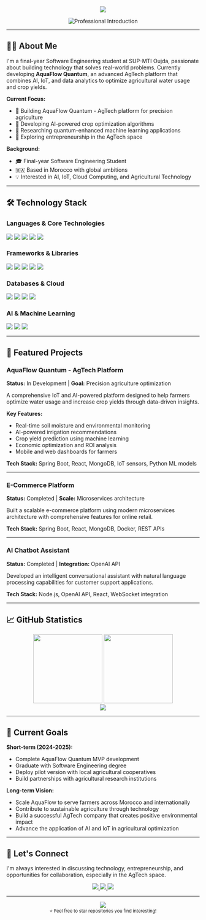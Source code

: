 <!-- Clean Professional Header -->
<div align="center">
  <img src="https://capsule-render.vercel.app/api?type=waving&color=0:2E3440,100:3B4252&height=180&section=header&text=Ilyas%20Ouerdi&fontSize=40&fontColor=ECEFF4&animation=fadeIn&fontAlignY=35&desc=Software%20Engineer%20%7C%20AgTech%20Entrepreneur&descAlignY=51&descSize=16"/>
</div>

<!-- Professional Typing Animation -->
<p align="center">
  <img src="https://readme-typing-svg.herokuapp.com?font=Source+Code+Pro&weight=400&size=22&duration=3000&pause=1000&color=88C0D0&center=true&vCenter=true&width=600&height=60&lines=Building+AquaFlow+Quantum+Platform;Software+Engineer+%7C+AI+%26+IoT+Specialist;From+Morocco+to+Global+Impact" alt="Professional Introduction"/>
</p>

---

## 👨‍💻 About Me

I'm a final-year Software Engineering student at SUP-MTI Oujda, passionate about building technology that solves real-world problems. Currently developing **AquaFlow Quantum**, an advanced AgTech platform that combines AI, IoT, and data analytics to optimize agricultural water usage and crop yields.

**Current Focus:**
- 🌱 Building AquaFlow Quantum - AgTech platform for precision agriculture
- 🤖 Developing AI-powered crop optimization algorithms  
- 🔬 Researching quantum-enhanced machine learning applications
- 🚀 Exploring entrepreneurship in the AgTech space

**Background:**
- 🎓 Final-year Software Engineering Student
- 🇲🇦 Based in Morocco with global ambitions
- 💡 Interested in AI, IoT, Cloud Computing, and Agricultural Technology

---

## 🛠️ Technology Stack

### Languages & Core Technologies
<p align="left">
  <img src="https://img.shields.io/badge/Java-ED8B00?style=for-the-badge&logo=openjdk&logoColor=white"/>
  <img src="https://img.shields.io/badge/Python-3776AB?style=for-the-badge&logo=python&logoColor=white"/>
  <img src="https://img.shields.io/badge/JavaScript-F7DF1E?style=for-the-badge&logo=javascript&logoColor=black"/>
  <img src="https://img.shields.io/badge/TypeScript-007ACC?style=for-the-badge&logo=typescript&logoColor=white"/>
  <img src="https://img.shields.io/badge/C++-00599C?style=for-the-badge&logo=c%2B%2B&logoColor=white"/>
</p>

### Frameworks & Libraries
<p align="left">
  <img src="https://img.shields.io/badge/Spring_Boot-6DB33F?style=for-the-badge&logo=spring-boot&logoColor=white"/>
  <img src="https://img.shields.io/badge/React-61DAFB?style=for-the-badge&logo=react&logoColor=black"/>
  <img src="https://img.shields.io/badge/Node.js-339933?style=for-the-badge&logo=nodedotjs&logoColor=white"/>
  <img src="https://img.shields.io/badge/Flutter-02569B?style=for-the-badge&logo=flutter&logoColor=white"/>
  <img src="https://img.shields.io/badge/Express.js-000000?style=for-the-badge&logo=express&logoColor=white"/>
</p>

### Databases & Cloud
<p align="left">
  <img src="https://img.shields.io/badge/MongoDB-4EA94B?style=for-the-badge&logo=mongodb&logoColor=white"/>
  <img src="https://img.shields.io/badge/PostgreSQL-316192?style=for-the-badge&logo=postgresql&logoColor=white"/>
  <img src="https://img.shields.io/badge/Docker-2496ED?style=for-the-badge&logo=docker&logoColor=white"/>
  <img src="https://img.shields.io/badge/AWS-232F3E?style=for-the-badge&logo=amazon-aws&logoColor=white"/>
</p>

### AI & Machine Learning
<p align="left">
  <img src="https://img.shields.io/badge/TensorFlow-FF6F00?style=for-the-badge&logo=tensorflow&logoColor=white"/>
  <img src="https://img.shields.io/badge/scikit--learn-F7931E?style=for-the-badge&logo=scikit-learn&logoColor=white"/>
  <img src="https://img.shields.io/badge/OpenAI-412991?style=for-the-badge&logo=openai&logoColor=white"/>
</p>

---

## 🚀 Featured Projects

### AquaFlow Quantum - AgTech Platform
**Status:** In Development | **Goal:** Precision agriculture optimization

A comprehensive IoT and AI-powered platform designed to help farmers optimize water usage and increase crop yields through data-driven insights.

**Key Features:**
- Real-time soil moisture and environmental monitoring
- AI-powered irrigation recommendations
- Crop yield prediction using machine learning
- Economic optimization and ROI analysis
- Mobile and web dashboards for farmers

**Tech Stack:** Spring Boot, React, MongoDB, IoT sensors, Python ML models

---

### E-Commerce Platform
**Status:** Completed | **Scale:** Microservices architecture

Built a scalable e-commerce platform using modern microservices architecture with comprehensive features for online retail.

**Tech Stack:** Spring Boot, React, MongoDB, Docker, REST APIs

---

### AI Chatbot Assistant
**Status:** Completed | **Integration:** OpenAI API

Developed an intelligent conversational assistant with natural language processing capabilities for customer support applications.

**Tech Stack:** Node.js, OpenAI API, React, WebSocket integration

---

## 📈 GitHub Statistics

<div align="center">
  <img height="180em" src="https://github-readme-stats.vercel.app/api?username=ilyasouerdii&show_icons=true&theme=nord&include_all_commits=true&count_private=true&hide_border=true"/>
  <img height="180em" src="https://github-readme-stats.vercel.app/api/top-langs/?username=ilyasouerdii&layout=compact&theme=nord&hide_border=true"/>
</div>

<div align="center">
  <img src="https://github-readme-streak-stats.herokuapp.com/?user=ilyasouerdii&theme=nord&hide_border=true"/>
</div>

---

## 🎯 Current Goals

**Short-term (2024-2025):**
- Complete AquaFlow Quantum MVP development
- Graduate with Software Engineering degree
- Deploy pilot version with local agricultural cooperatives
- Build partnerships with agricultural research institutions

**Long-term Vision:**
- Scale AquaFlow to serve farmers across Morocco and internationally
- Contribute to sustainable agriculture through technology
- Build a successful AgTech company that creates positive environmental impact
- Advance the application of AI and IoT in agricultural optimization

---

## 🤝 Let's Connect

I'm always interested in discussing technology, entrepreneurship, and opportunities for collaboration, especially in the AgTech space.

<p align="center">
  <a href="https://www.linkedin.com/in/ilyasouerdii">
    <img src="https://img.shields.io/badge/LinkedIn-0077B5?style=for-the-badge&logo=linkedin&logoColor=white"/>
  </a>
  <a href="mailto:ilyasouerdii@gmail.com">
    <img src="https://img.shields.io/badge/Email-D14836?style=for-the-badge&logo=gmail&logoColor=white"/>
  </a>
  <a href="https://github.com/ilyasouerdii">
    <img src="https://img.shields.io/badge/GitHub-100000?style=for-the-badge&logo=github&logoColor=white"/>
  </a>
</p>

---

<div align="center">
  <img src="https://capsule-render.vercel.app/api?type=waving&color=0:2E3440,100:3B4252&height=120&section=footer"/>
</div>

<div align="center">
  <sub>⭐ Feel free to star repositories you find interesting!</sub>
</div>
